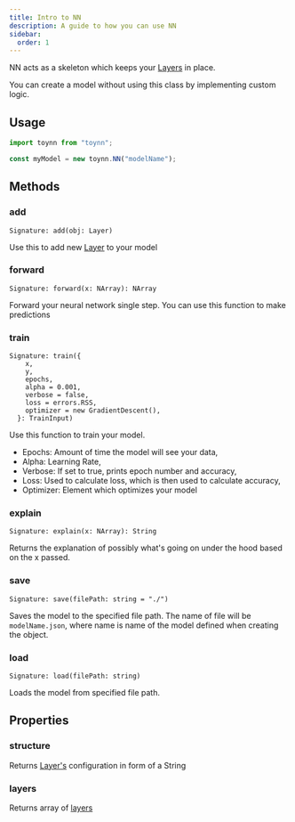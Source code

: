 ```yaml
---
title: Intro to NN
description: A guide to how you can use NN
sidebar:
  order: 1
---
```


NN acts as a skeleton which keeps your [Layers](/nn/layers) in place.

You can create a model without using this class by implementing custom logic.

## Usage

```js
import toynn from "toynn";

const myModel = new toynn.NN("modelName");
```

## Methods

### add

```
Signature: add(obj: Layer)
```

Use this to add new [Layer](/nn/layers) to your model

### forward

```
Signature: forward(x: NArray): NArray
```

Forward your neural network single step. You can use this function to make predictions

### train

```
Signature: train({
    x,
    y,
    epochs,
    alpha = 0.001,
    verbose = false,
    loss = errors.RSS,
    optimizer = new GradientDescent(),
  }: TrainInput)
```

Use this function to train your model.

- Epochs: Amount of time the model will see your data,
- Alpha: Learning Rate,
- Verbose: If set to true, prints epoch number and accuracy,
- Loss: Used to calculate loss, which is then used to calculate accuracy,
- Optimizer: Element which optimizes your model

### explain

```
Signature: explain(x: NArray): String
```

Returns the explanation of possibly what's going on under the hood based on the x passed.

### save

```
Signature: save(filePath: string = "./")
```

Saves the model to the specified file path. The name of file will be `modelName.json`, where name is name of the model defined when creating the object.

### load

```
Signature: load(filePath: string)
```

Loads the model from specified file path.

## Properties

### structure

Returns [Layer's](/nn/layers) configuration in form of a String

### layers

Returns array of [layers](/nn/layers)
